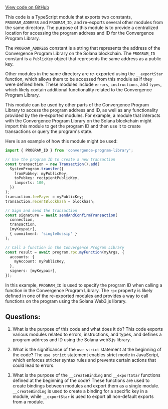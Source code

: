 [View code on GitHub](https://github.com/convergence-rfq/convergence-program-library/psyoptions-american-instrument/js/generated/index.js)

This code is a TypeScript module that exports two constants, `PROGRAM_ADDRESS` and `PROGRAM_ID`, and re-exports several other modules from the same directory. The purpose of this module is to provide a centralized location for accessing the program address and ID for the Convergence Program Library.

The `PROGRAM_ADDRESS` constant is a string that represents the address of the Convergence Program Library on the Solana blockchain. The `PROGRAM_ID` constant is a `PublicKey` object that represents the same address as a public key.

Other modules in the same directory are re-exported using the `__exportStar` function, which allows them to be accessed from this module as if they were defined here. These modules include `errors`, `instructions`, and `types`, which likely contain additional functionality related to the Convergence Program Library.

This module can be used by other parts of the Convergence Program Library to access the program address and ID, as well as any functionality provided by the re-exported modules. For example, a module that interacts with the Convergence Program Library on the Solana blockchain might import this module to get the program ID and then use it to create transactions or query the program's state.

Here is an example of how this module might be used:

```typescript
import { PROGRAM_ID } from 'convergence-program-library';

// Use the program ID to create a new transaction
const transaction = new Transaction().add(
  SystemProgram.transfer({
    fromPubkey: myPublicKey,
    toPubkey: recipientPublicKey,
    lamports: 100,
  })
);
transaction.feePayer = myPublicKey;
transaction.recentBlockhash = blockhash;

// Sign and send the transaction
const signature = await sendAndConfirmTransaction(
  connection,
  transaction,
  [myKeypair],
  { commitment: 'singleGossip' }
);

// Call a function in the Convergence Program Library
const result = await program.rpc.myFunction(myArgs, {
  accounts: {
    myAccount: myPublicKey,
  },
  signers: [myKeypair],
});
```

In this example, `PROGRAM_ID` is used to specify the program ID when calling a function in the Convergence Program Library. The `rpc` property is likely defined in one of the re-exported modules and provides a way to call functions on the program using the Solana Web3.js library.
## Questions: 
 1. What is the purpose of this code and what does it do?
   This code exports various modules related to errors, instructions, and types, and defines a program address and ID using the Solana web3.js library.

2. What is the significance of the `use strict` statement at the beginning of the code?
   The `use strict` statement enables strict mode in JavaScript, which enforces stricter syntax rules and prevents certain actions that could lead to errors.

3. What is the purpose of the `__createBinding` and `__exportStar` functions defined at the beginning of the code?
   These functions are used to create bindings between modules and export them as a single module. `__createBinding` is used to create a binding for a specific key in a module, while `__exportStar` is used to export all non-default exports from a module.